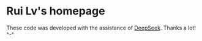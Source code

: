 # Rui Lv's homepage


These code was developed with the assistance of [DeepSeek](https://www.deepseek.com/). Thanks a lot! ^-^
